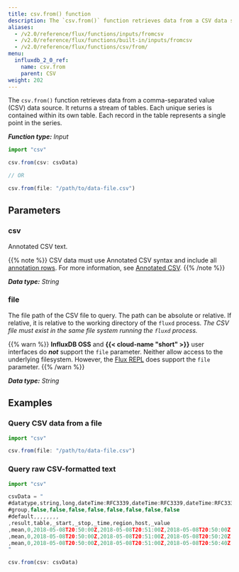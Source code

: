 ```yaml
---
title: csv.from() function
description: The `csv.from()` function retrieves data from a CSV data source.
aliases:
  - /v2.0/reference/flux/functions/inputs/fromcsv
  - /v2.0/reference/flux/functions/built-in/inputs/fromcsv
  - /v2.0/reference/flux/functions/csv/from/
menu:
  influxdb_2_0_ref:
    name: csv.from
    parent: CSV
weight: 202
---
```


The `csv.from()` function retrieves data from a comma-separated value (CSV) data source.
It returns a stream of tables.
Each unique series is contained within its own table.
Each record in the table represents a single point in the series.

_**Function type:** Input_

```js
import "csv"

csv.from(csv: csvData)

// OR

csv.from(file: "/path/to/data-file.csv")
```

## Parameters

### csv
Annotated CSV text.

{{% note %}}
CSV data must use Annotated CSV syntax and include all
[annotation rows](/influxdb/v2.0/reference/syntax/annotated-csv/#annotations).
For more information, see [Annotated CSV](/influxdb/v2.0/reference/syntax/annotated-csv/).
{{% /note %}}

_**Data type:** String_

### file
The file path of the CSV file to query.
The path can be absolute or relative.
If relative, it is relative to the working directory of the `fluxd` process.
_The CSV file must exist in the same file system running the `fluxd` process._

{{% warn %}}
**InfluxDB OSS** and **{{< cloud-name "short" >}}** user interfaces do _**not**_ support the `file` parameter.
Neither allow access to the underlying filesystem.
However, the [Flux REPL](/influxdb/v2.0/tools/repl/) does support the `file` parameter.
{{% /warn %}}

_**Data type:** String_

## Examples

### Query CSV data from a file
```js
import "csv"

csv.from(file: "/path/to/data-file.csv")
```

### Query raw CSV-formatted text
```js
import "csv"

csvData = "
#datatype,string,long,dateTime:RFC3339,dateTime:RFC3339,dateTime:RFC3339,string,string,double
#group,false,false,false,false,false,false,false,false
#default,,,,,,,,
,result,table,_start,_stop,_time,region,host,_value
,mean,0,2018-05-08T20:50:00Z,2018-05-08T20:51:00Z,2018-05-08T20:50:00Z,east,A,15.43
,mean,0,2018-05-08T20:50:00Z,2018-05-08T20:51:00Z,2018-05-08T20:50:20Z,east,B,59.25
,mean,0,2018-05-08T20:50:00Z,2018-05-08T20:51:00Z,2018-05-08T20:50:40Z,east,C,52.62
"

csv.from(csv: csvData)
```
